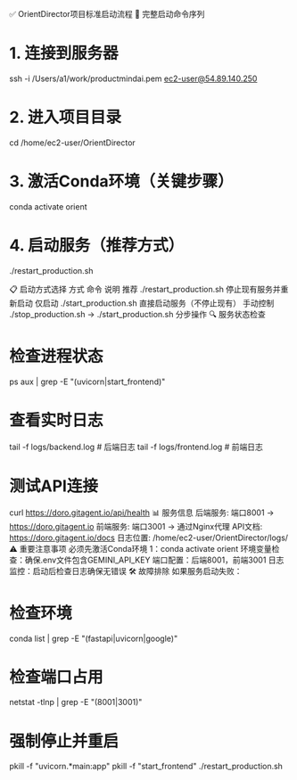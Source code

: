 ✅ OrientDirector项目标准启动流程
🚀 完整启动命令序列
# 1. 连接到服务器
ssh -i /Users/a1/work/productmindai.pem ec2-user@54.89.140.250

# 2. 进入项目目录
cd /home/ec2-user/OrientDirector

# 3. 激活Conda环境（关键步骤）
conda activate orient

# 4. 启动服务（推荐方式）
./restart_production.sh

📋 启动方式选择
方式	命令	说明
推荐	./restart_production.sh	停止现有服务并重新启动
仅启动	./start_production.sh	直接启动服务（不停止现有）
手动控制	./stop_production.sh → ./start_production.sh	分步操作
🔍 服务状态检查
# 检查进程状态
ps aux | grep -E "(uvicorn|start_frontend)"

# 查看实时日志
tail -f logs/backend.log    # 后端日志
tail -f logs/frontend.log   # 前端日志

# 测试API连接
curl https://doro.gitagent.io/api/health
📊 服务信息
后端服务: 端口8001 → https://doro.gitagent.io
前端服务: 端口3001 → 通过Nginx代理
API文档: https://doro.gitagent.io/docs
日志位置: /home/ec2-user/OrientDirector/logs/
⚠️ 重要注意事项
必须先激活Conda环境 1：conda activate orient
环境变量检查：确保.env文件包含GEMINI_API_KEY
端口配置：后端8001，前端3001
日志监控：启动后检查日志确保无错误
🛠️ 故障排除
如果服务启动失败：
# 检查环境
conda list | grep -E "(fastapi|uvicorn|google)"

# 检查端口占用
netstat -tlnp | grep -E "(8001|3001)"

# 强制停止并重启
pkill -f "uvicorn.*main:app"
pkill -f "start_frontend"
./restart_production.sh